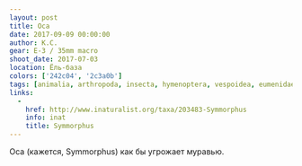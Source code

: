 ```yaml
---
layout: post
title: Оса
date: 2017-09-09 00:00:00
author: К.С.
gear: E-3 / 35mm macro
shoot_date: 2017-07-03
location: Ёль-база
colors: ['242c04', '2c3a0b']
tags: [animalia, arthropoda, insecta, hymenoptera, vespoidea, eumenidae, symmorphus]
links:
  -
    href: http://www.inaturalist.org/taxa/203483-Symmorphus
    info: inat
    title: Symmorphus
---
```

Оса (кажется, Symmorphus) как бы угрожает муравью.
